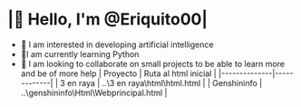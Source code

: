 # |👋 Hello, I'm @Eriquito00|
- 👀 I am interested in developing artificial intelligence
- 🌱I am currently learning Python
- 💞️ I am looking to collaborate on small projects to be able to learn more and be of more help
| Proyecto     | Ruta al html inicial |
|--------------|-------------|
| 3 en raya    | ..\3 en raya\html\html.html |
| Genshininfo  | ..\genshininfo\Html\Webprincipal.html |
<!---
Eriquito00/Eriquito00 is a ✨ special ✨ repository because its `README.md` (this file) appears on your GitHub profile.
You can click the Preview link to take a look at your changes.
--->

